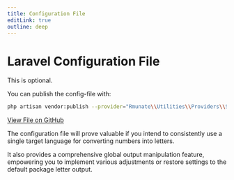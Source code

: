 ```yaml
---
title: Configuration File
editLink: true
outline: deep
---
```


# Laravel Configuration File

This is optional.

You can publish the config-file with:

``` bash
php artisan vendor:publish --provider="Rmunate\\Utilities\\Providers\\SpellNumberProvider" --tag="config"
```

[View File on GitHub](https://github.com/rmunate/SpellNumber/blob/1cca5565d6b8c049683357bcbb964b70bcfc4a92/config/spell-number.php)

The configuration file will prove valuable if you intend to consistently use a single target language for converting numbers into letters.

It also provides a comprehensive global output manipulation feature, empowering you to implement various adjustments or restore settings to the default package letter output.
